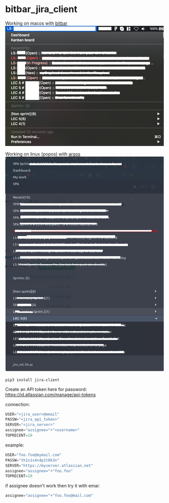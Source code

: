 # bitbar_jira_client

Working on macos with [bitbar](https://github.com/matryer/bitbar)
![bitbar jira client](/jira-noti.png?raw=true "Optional Title")

Working on linux (popos) with [argos](https://github.com/p-e-w/argos)
![bitbar jira client](/jira-noti_argos.png?raw=true "Optional Title")

```
pip3 install jira-client
```

Create an API token here for password: 
https://id.atlassian.com/manage/api-tokens


connection:
```py
USER="<jira_user>@email"
PASSW="<jira_api_token>"
SERVER="<jira_server>"
assignee="assignee="+"<username>"
TOPRECENT=10
```

example:
```py
USER="foo.foo@mymail.com"
PASSW="th1s1s4n4p1t0k3n"
SERVER="https://myserver.atlassian.net"
assignee="assignee="+"foo.foo"
TOPRECENT=10
```

if assignee doesn't work then try it with emai:
```py
assignee="assignee="+"foo.foo@mail.com"
```
